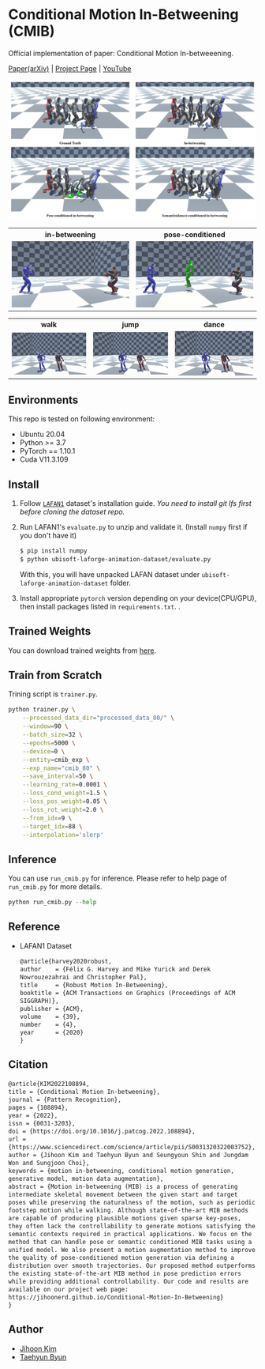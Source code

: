 # Conditional Motion In-Betweening (CMIB)

Official implementation of paper: Conditional Motion In-betweeening.

[Paper(arXiv)](https://arxiv.org/abs/2202.04307?context=cs.AI) | [Project Page](https://jihoonerd.github.io/Conditional-Motion-In-Betweening/) | [YouTube](https://youtu.be/XAELcHOREJ8)

<p align="center">
  <img src="assets/graphical_abstract.jpg" alt="Graphical Abstract"/>
</p>

<table>
  <tr>
    <th>in-betweening</th>
    <th>pose-conditioned</th>
  </tr>
  <tr>
    <td><img src="assets/ib.gif"/></td>
    <td><img src="assets/pc.gif"/></td>
  </tr>
</table>

<table>
  <tr>
    <th>walk</th>
    <th>jump</th>
    <th>dance</th>
  </tr>
  <tr>
    <td><img src="assets/walk.gif"/></td>
    <td><img src="assets/jump.gif"/></td>
    <td><img src="assets/dance.gif"/></td>
  </tr>
</table>

## Environments

This repo is tested on following environment:

* Ubuntu 20.04
* Python >= 3.7
* PyTorch == 1.10.1
* Cuda V11.3.109

## Install

1. Follow [`LAFAN1`](https://github.com/ubisoft/ubisoft-laforge-animation-dataset) dataset's installation guide.
   *You need to install git lfs first before cloning the dataset repo.*

2. Run LAFAN1's `evaluate.py` to unzip and validate it. (Install `numpy` first if you don't have it)
   ```bash
   $ pip install numpy
   $ python ubisoft-laforge-animation-dataset/evaluate.py 
   ```
   With this, you will have unpacked LAFAN dataset under `ubisoft-laforge-animation-dataset` folder.

3. Install appropriate `pytorch` version depending on your device(CPU/GPU), then install packages listed in `requirements.txt`. .

## Trained Weights

You can download trained weights from [here](https://drive.google.com/drive/folders/1_cAhuBxbic3rgPdyrR49kvMnA263bYmi?usp=sharing).

## Train from Scratch

Trining script is `trainer.py`.

```bash
python trainer.py \
	--processed_data_dir="processed_data_80/" \
	--window=90 \
	--batch_size=32 \
	--epochs=5000 \
	--device=0 \
	--entity=cmib_exp \
	--exp_name="cmib_80" \
	--save_interval=50 \
	--learning_rate=0.0001 \
	--loss_cond_weight=1.5 \
	--loss_pos_weight=0.05 \
	--loss_rot_weight=2.0 \
	--from_idx=9 \
	--target_idx=88 \
	--interpolation='slerp'

```

## Inference

You can use `run_cmib.py` for inference. Please refer to help page of `run_cmib.py` for more details.

```python
python run_cmib.py --help
```

## Reference

* LAFAN1 Dataset
  ```
  @article{harvey2020robust,
  author    = {Félix G. Harvey and Mike Yurick and Derek Nowrouzezahrai and Christopher Pal},
  title     = {Robust Motion In-Betweening},
  booktitle = {ACM Transactions on Graphics (Proceedings of ACM SIGGRAPH)},
  publisher = {ACM}, 
  volume    = {39},
  number    = {4},
  year      = {2020}
  }
  ```

## Citation
```
@article{KIM2022108894,
title = {Conditional Motion In-betweening},
journal = {Pattern Recognition},
pages = {108894},
year = {2022},
issn = {0031-3203},
doi = {https://doi.org/10.1016/j.patcog.2022.108894},
url = {https://www.sciencedirect.com/science/article/pii/S0031320322003752},
author = {Jihoon Kim and Taehyun Byun and Seungyoun Shin and Jungdam Won and Sungjoon Choi},
keywords = {motion in-betweening, conditional motion generation, generative model, motion data augmentation},
abstract = {Motion in-betweening (MIB) is a process of generating intermediate skeletal movement between the given start and target poses while preserving the naturalness of the motion, such as periodic footstep motion while walking. Although state-of-the-art MIB methods are capable of producing plausible motions given sparse key-poses, they often lack the controllability to generate motions satisfying the semantic contexts required in practical applications. We focus on the method that can handle pose or semantic conditioned MIB tasks using a unified model. We also present a motion augmentation method to improve the quality of pose-conditioned motion generation via defining a distribution over smooth trajectories. Our proposed method outperforms the existing state-of-the-art MIB method in pose prediction errors while providing additional controllability. Our code and results are available on our project web page: https://jihoonerd.github.io/Conditional-Motion-In-Betweening}
}
```

## Author

* [Jihoon Kim](https://github.com/jihoonerd)
* [Taehyun Byun](https://github.com/childtoy)
